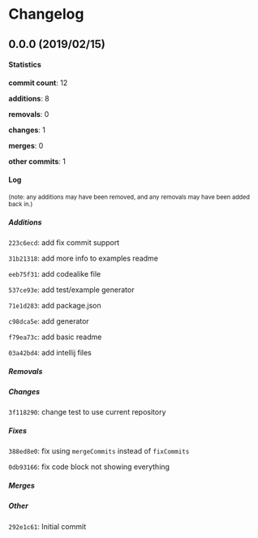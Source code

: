 # Changelog
## 0.0.0 (2019/02/15)
#### Statistics
**commit count**: 12

**additions**: 8

**removals**: 0

**changes**: 1

**merges**: 0

**other commits**: 1

#### Log
<small>(note: any additions may have been removed, and any removals may have been added back in.)</small>
##### Additions
 `223c6ecd`: add fix commit support

 `31b21318`: add more info to examples readme

 `eeb75f31`: add codealike file

 `537ce93e`: add test/example generator

 `71e1d283`: add package.json

 `c98dca5e`: add generator

 `f79ea73c`: add basic readme

 `03a42bd4`: add intellij files

##### Removals

##### Changes
 `3f118290`: change test to use current repository

##### Fixes
 `388ed8e0`: fix using `mergeCommits` instead of `fixCommits`

 `0db93166`: fix code block not showing everything

##### Merges

##### Other
 `292e1c61`: Initial commit

